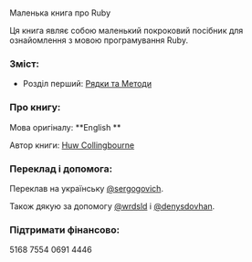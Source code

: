 #
Маленька книга про Ruby

Ця книга являє собою маленький покроковий посібник для ознайомлення з мовою програмування Ruby.

### Зміст:

* Розділ перший: [Рядки та Методи](https://sergogovich.gitbooks.io/littlebookrb/content/chapter1.html)

### Про книгу:

Мова оригіналу: **English **

Автор книги: [Huw Collingbourne](https://twitter.com/huwcol)

### Переклад і допомога:

Переклав на українську [@sergogovich](https://twitter.com/sergogovich).

Також дякую за допомогу [@wrdsld](https://twitter.com/wrdsld) і [@denysdovhan](https://twitter.com/denysdovhan).

### Підтримати фінансово:

5168 7554 0691 4446
